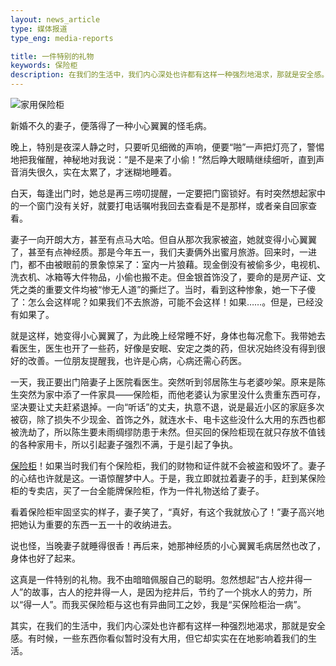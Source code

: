 ```yaml
---
layout: news_article
type: 媒体报道
type_eng: media-reports

title: 一件特别的礼物
keywords: 保险柜
description: 在我们的生活中，我们内心深处也许都有这样一种强烈地渴求，那就是安全感。而全能保险柜不仅提升着我们的安全感，还能实实在在地影响着我们的生活。
---
```

![家用保险柜](http://www.qnn.com.cn/image-news/id034501.jpg)

新婚不久的妻子，便落得了一种小心翼翼的怪毛病。

晚上，特别是夜深人静之时，只要听见细微的声响，便要“啪”一声把灯亮了，警惕地把我催醒，神秘地对我说：“是不是来了小偷！”然后睁大眼睛继续细听，直到声音消失很久，实在太累了，才迷糊地睡着。

白天，每逢出门时，她总是再三唠叨提醒，一定要把门窗锁好。有时突然想起家中的一个窗门没有关好，就要打电话嘱咐我回去查看是不是那样，或者亲自回家查看。

妻子一向开朗大方，甚至有点马大哈。但自从那次我家被盗，她就变得小心翼翼了，甚至有点神经质。那是今年五一，我们夫妻俩外出蜜月旅游。回来时，一进门，都不由被眼前的景象惊呆了：室内一片狼藉。现金倒没有被偷多少，电视机、洗衣机、冰箱等大件物品，小偷也搬不走。但金银首饰没了，要命的是房产证、文凭之类的重要文件均被“惨无人道”的撕烂了。当时，看到这种惨象，她一下子傻了：怎么会这样呢？如果我们不去旅游，可能不会这样！如果……。但是，已经没有如果了。

就是这样，她变得小心翼翼了，为此晚上经常睡不好，身体也每况愈下。我带她去看医生，医生也开了一些药，好像是安眠、安定之类的药，但状况始终没有得到很好的改善。一位朋友提醒我，也许是心病，心病还需心药医。

一天，我正要出门陪妻子上医院看医生。突然听到邻居陈生与老婆吵架。原来是陈生突然为家中添了一件家具——保险柜，而他老婆认为家里没什么贵重东西可存，坚决要让丈夫赶紧退掉。一向“听话”的丈夫，执意不退，说是最近小区的家庭多次被窃，除了损失不少现金、首饰之外，就连水卡、电卡这些没什么大用的东西也都被洗劫了，所以陈生要未雨绸缪防患于未然。但买回的保险柜现在就只存放不值钱的各种家用卡，所以引起妻子强烈不满，于是引起了争执。

[保险柜](http://www.qnn.com.cn/)！如果当时我们有个保险柜，我们的财物和证件就不会被盗和毁坏了。妻子的心结也许就是这。一语惊醒梦中人。于是，我立即就拉着妻子的手，赶到某保险柜的专卖店，买了一台全能牌保险柜，作为一件礼物送给了妻子。

看着保险柜牢固坚实的样子，妻子笑了，“真好，有这个我就放心了！”妻子高兴地把她认为重要的东西一五一十的收纳进去。

说也怪，当晚妻子就睡得很香！再后来，她那神经质的小心翼翼毛病居然也改了，身体也好了起来。

这真是一件特别的礼物。我不由暗暗佩服自己的聪明。忽然想起“古人挖井得一人”的故事，古人的挖井得一人，是因为挖井后，节约了一个挑水人的劳力，所以“得一人”。而我买保险柜与这也有异曲同工之妙，我是“买保险柜治一病”。

其实，在我们的生活中，我们内心深处也许都有这样一种强烈地渴求，那就是安全感。有时候，一些东西你看似暂时没有大用，但它却实实在在地影响着我们的生活。
